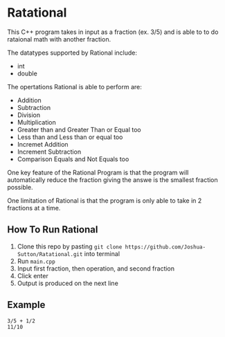 # Ratational
This C++ program takes in input as a fraction (ex. 3/5) and is able to to do rataional math with another fraction. 

The datatypes supported by Rational include:
  - int
  - double
  
The opertations Rational is able to perform are:
  - Addition
  - Subtraction
  - Division
  - Multiplication
  - Greater than and Greater Than or Equal too
  - Less than and Less than or equal too
  - Incremet Addition
  - Increment Subtraction
  - Comparison Equals and Not Equals too
 
 One key feature of the Rational Program is that the program will automatically reduce the fraction giving the answe is the smallest fraction possible.
 
 One limitation of Rational is that the program is only able to take in 2 fractions at a time.
 
 ## How To Run Rational
  1. Clone this repo by pasting `git clone https://github.com/Joshua-Sutton/Ratational.git` into terminal
  2. Run `main.cpp` 
  3. Input first fraction, then operation, and second fraction
  4. Click enter
  5. Output is produced on the next line
  
  ## Example 
  ```
  3/5 + 1/2
  11/10
  ```
